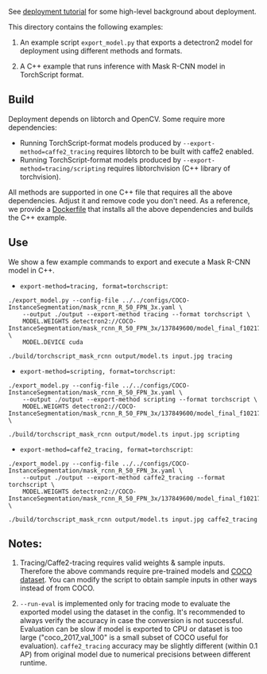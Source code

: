 See [deployment tutorial](https://detectron2.readthedocs.io/tutorials/deployment.html)
for some high-level background about deployment.

This directory contains the following examples:

1. An example script `export_model.py`
   that exports a detectron2 model for deployment using different methods and formats.

2. A C++ example that runs inference with Mask R-CNN model in TorchScript format.

## Build
Deployment depends on libtorch and OpenCV. Some require more dependencies:

* Running TorchScript-format models produced by `--export-method=caffe2_tracing` requires libtorch
  to be built with caffe2 enabled.
* Running TorchScript-format models produced by `--export-method=tracing/scripting` requires libtorchvision (C++ library of torchvision).

All methods are supported in one C++ file that requires all the above dependencies.
Adjust it and remove code you don't need.
As a reference, we provide a [Dockerfile](../../docker/deploy.Dockerfile) that installs all the above dependencies and builds the C++ example.

## Use

We show a few example commands to export and execute a Mask R-CNN model in C++.

* `export-method=tracing, format=torchscript`:
```
./export_model.py --config-file ../../configs/COCO-InstanceSegmentation/mask_rcnn_R_50_FPN_3x.yaml \
    --output ./output --export-method tracing --format torchscript \
    MODEL.WEIGHTS detectron2://COCO-InstanceSegmentation/mask_rcnn_R_50_FPN_3x/137849600/model_final_f10217.pkl \
    MODEL.DEVICE cuda

./build/torchscript_mask_rcnn output/model.ts input.jpg tracing
```

* `export-method=scripting, format=torchscript`:
```
./export_model.py --config-file ../../configs/COCO-InstanceSegmentation/mask_rcnn_R_50_FPN_3x.yaml \
    --output ./output --export-method scripting --format torchscript \
    MODEL.WEIGHTS detectron2://COCO-InstanceSegmentation/mask_rcnn_R_50_FPN_3x/137849600/model_final_f10217.pkl \

./build/torchscript_mask_rcnn output/model.ts input.jpg scripting
```

* `export-method=caffe2_tracing, format=torchscript`:

```
./export_model.py --config-file ../../configs/COCO-InstanceSegmentation/mask_rcnn_R_50_FPN_3x.yaml \
    --output ./output --export-method caffe2_tracing --format torchscript \
    MODEL.WEIGHTS detectron2://COCO-InstanceSegmentation/mask_rcnn_R_50_FPN_3x/137849600/model_final_f10217.pkl \

./build/torchscript_mask_rcnn output/model.ts input.jpg caffe2_tracing
```


## Notes:

1. Tracing/Caffe2-tracing requires valid weights & sample inputs.
   Therefore the above commands require pre-trained models and [COCO dataset](https://detectron2.readthedocs.io/tutorials/builtin_datasets.html).
   You can modify the script to obtain sample inputs in other ways instead of from COCO.

2. `--run-eval` is implemented only for tracing mode
   to evaluate the exported model using the dataset in the config.
   It's recommended to always verify the accuracy in case the conversion is not successful.
   Evaluation can be slow if model is exported to CPU or dataset is too large ("coco_2017_val_100" is a small subset of COCO useful for evaluation).
   `caffe2_tracing` accuracy may be slightly different (within 0.1 AP) from original model due to numerical precisions between different runtime.
